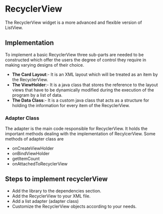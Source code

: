 # RecyclerView
The RecyclerView widget is a more advanced and flexible version of ListView.
## Implementation
To implement a basic RecyclerView three sub-parts are needed to be constructed which offer the users the degree of control they require in making varying designs of their choice.
  * **The Card Layout**:- It is an XML layout which will be treated as an item by the RecyclerView.
  * **The ViewHolder**:- It is a java class that stores the reference to the layout views that have to be dynamically modified during the execution of the program by a list of data.
  * **The Data Class**:- It is a custom java class that acts as a structure for holding the information for every item of the RecyclerView.
### Adapter Class
The adapter is the main code responsible for RecyclerView. It holds the important methods dealing with the implementation of RecylcerView. Some methods of adapter class are 
  * onCreateViewHolder
  * onBindViewHolder
  * getItemCount
  * onAttachedToRecyclerView
## Steps to implement recyclerView
  * Add the library to the dependencies section.
  * Add the RecyclerView to your XML file.
  * Add a list adapter (adapter class)
  * Customize the RecyclerView objects according to your needs.
